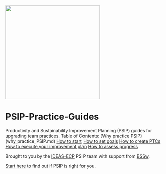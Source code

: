 
<img src="https://github.com/bssw-psip/ptc-catalog/blob/master/psip_logo.png" width="300">

# PSIP-Practice-Guides
Productivity and Sustainability Improvement Planning (PSIP) guides for upgrading team practices.
Table of Contents:
[Why practice PSIP}(why_practice_PSIP.md)
[How to start](how_to_start.md) 
[How to set goals](how_to_set_goals.md) 
[How to create PTCs](how_to_create_ptc.md)
[How to execute your improvement plan](how_to_execute_plan.md) 
[How to assess progress](how_to_assess_progress.md)

Brought to you by the [IDEAS-ECP](https://ideas-productivity.org) PSIP team with support from [BSSw](https://bssw.io).

[Start here](why_practice_PSIP.md) to find out if PSIP is right for you.
